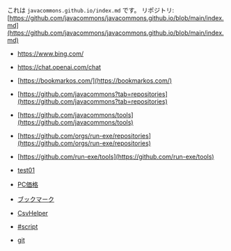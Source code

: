 これは `javacommons.github.io/index.md` です。
リポジトリ: [https://github.com/javacommons/javacommons.github.io/blob/main/index.md](https://github.com/javacommons/javacommons.github.io/blob/main/index.md)

* <a target="_blank" href="https://www.bing.com/">https://www.bing.com/</a>
* <a target="_blank" href="https://chat.openai.com/chat">https://chat.openai.com/chat</a>

* [https://bookmarkos.com/](https://bookmarkos.com/)

* [https://github.com/javacommons?tab=repositories](https://github.com/javacommons?tab=repositories)
* [https://github.com/javacommons/tools](https://github.com/javacommons/tools)

* [https://github.com/orgs/run-exe/repositories](https://github.com/orgs/run-exe/repositories)
* [https://github.com/run-exe/tools](https://github.com/run-exe/tools)

* [test01](test01/index.md)
* [PC価格](PC価格/index.md)
* [ブックマーク](ブックマーク/index.md)
* [CsvHelper](CsvHelper/index.md)
* [\#script](SharpScript/index.md)
* [git](git/index.md)
